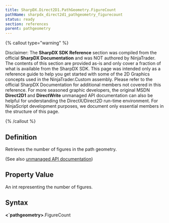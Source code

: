 ```yaml
---
title: SharpDX.Direct2D1.PathGeometry.FigureCount
pathName: sharpdx_direct2d1_pathgeometry_figurecount
status: ready
section: references
parent: pathgeometry
---
```


{% callout type="warning" %}

Disclaimer: The **SharpDX SDK Reference** section was compiled from the official **SharpDX Documentation** and was NOT authored by NinjaTrader. The contents of this section are provided as-is and only cover a fraction of what is available from the SharpDX SDK. This page was intended only as a reference guide to help you get started with some of the 2D Graphics concepts used in the NinjaTrader.Custom assembly. Please refer to the official SharpDX Documentation for additional members not covered in this reference. For more seasoned graphic developers, the original MSDN **Direct2D1** and **DirectWrite** unmanaged API documentation can also be helpful for understanding the DirectX/Direct2D run-time environment. For NinjaScript development purposes, we document only essential members in the structure of this page.

{% /callout %}

## Definition

Retrieves the number of figures in the path geometry.

(See also [unmanaged API documentation](http://msdn.microsoft.com/en-us/library/dd371515.aspx))

## Property Value

An int representing the number of figures.

## Syntax

**<`pathgeometry>**.FigureCount
